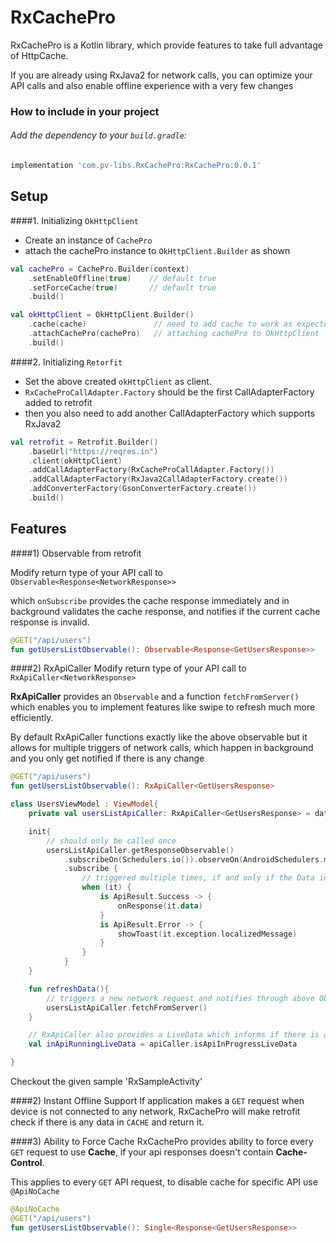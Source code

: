 # RxCachePro


RxCachePro is a Kotlin library, which provide features to take full advantage of HttpCache.


If you are already using RxJava2 for network calls, you can optimize your API calls and also enable offline experience with a very few changes


### How to include in your project

###### Add the dependency to your `build.gradle`:

```groovy
implementation 'com.pv-libs.RxCachePro:RxCachePro:0.0.1'
```

Setup
---
####1. Initializing ``OkHttpClient``
 - Create an instance of ``CachePro``
 - attach the cachePro instance to ``OkHttpClient.Builder`` as shown
```kotlin
val cachePro = CachePro.Builder(context)
    .setEnableOffline(true)    // default true
    .setForceCache(true)       // default true
    .build()

val okHttpClient = OkHttpClient.Builder()
    .cache(cache)               // need to add cache to work as expected
    .attachCachePro(cachePro)   // attaching cachePro to OkHttpClient
    .build()
```

####2. Initializing ``Retorfit``
 - Set the above created ``okHttpClient`` as client.
 - ``RxCacheProCallAdapter.Factory`` should be the first CallAdapterFactory added to retrofit
 - then you also need to add another CallAdapterFactory which supports RxJava2
```kotlin
val retrofit = Retrofit.Builder()
    .baseUrl("https://reqres.in")
    .client(okHttpClient)
    .addCallAdapterFactory(RxCacheProCallAdapter.Factory())
    .addCallAdapterFactory(RxJava2CallAdapterFactory.create())
    .addConverterFactory(GsonConverterFactory.create())
    .build()
```

## Features

####1) Observable from retrofit 

Modify return type of your API call to ``Observable<Response<NetworkResponse>>``

which ``onSubscribe`` provides the cache response immediately and in background validates the cache response, and notifies if the current cache response is invalid.  
```kotlin
@GET("/api/users")
fun getUsersListObservable(): Observable<Response<GetUsersResponse>>
```

####2) RxApiCaller
Modify return type of your API call to ``RxApiCaller<NetworkResponse>``

**RxApiCaller** provides an ``Observable`` and a function ``fetchFromServer()`` which enables you to implement features like swipe to refresh much more efficiently.

By default RxApiCaller functions exactly like the above observable but it allows for multiple triggers of network calls, which happen in background and you only get notified if there is any change
  
```kotlin
@GET("/api/users")
fun getUsersListObservable(): RxApiCaller<GetUsersResponse>
```

```kotlin
class UsersViewModel : ViewModel{
    private val usersListApiCaller: RxApiCaller<GetUsersResponse> = dataManager.getUsersApiCaller()

    init{
        // should only be called once
        usersListApiCaller.getResponseObservable()
            .subscribeOn(Schedulers.io()).observeOn(AndroidSchedulers.mainThread())
            .subscribe {
                // triggered multiple times, if and only if the Data id modified
                when (it) {
                    is ApiResult.Success -> {
                        onResponse(it.data)
                    }
                    is ApiResult.Error -> {
                        showToast(it.exception.localizedMessage)
                    }
                }
            }
    }

    fun refreshData(){
        // triggers a new network request and notifies through above Observable if there is any change in data
        usersListApiCaller.fetchFromServer()
    }

    // RxApiCaller also provides a LiveData which informs if there is any network request currently running in background.
    val inApiRunningLiveData = apiCaller.isApiInProgressLiveData

}
```
Checkout the given sample 'RxSampleActivity'

####2) Instant Offline Support
If application makes a ``GET`` request when device is not connected to any network, RxCachePro will make retrofit check if there is any data in ``CACHE`` and return it.  


####3) Ability to Force Cache
RxCachePro provides ability to force every ``GET`` request to use **Cache**, if your api responses doesn't contain **Cache-Control**.

This applies to every ``GET`` API request, to disable cache for specific API use ``@ApiNoCache`` 
```kotlin
@ApiNoCache
@GET("/api/users")
fun getUsersListObservable(): Single<Response<GetUsersResponse>>
```




